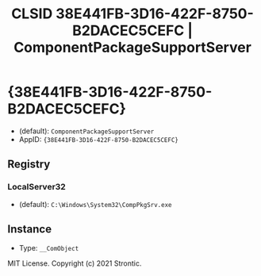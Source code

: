 ﻿---
title: "CLSID 38E441FB-3D16-422F-8750-B2DACEC5CEFC | ComponentPackageSupportServer"
excerpt: What is COM-Object CLSID 38E441FB-3D16-422F-8750-B2DACEC5CEFC?
---

# {38E441FB-3D16-422F-8750-B2DACEC5CEFC}

* (default): `ComponentPackageSupportServer`
* AppID: `{38E441FB-3D16-422F-8750-B2DACEC5CEFC}`

## Registry


### LocalServer32

* (default): `C:\Windows\System32\CompPkgSrv.exe`

## Instance

* Type: `__ComObject`

MIT License. Copyright (c) 2021 Strontic.


